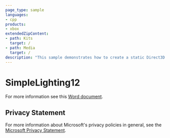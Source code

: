 ```yaml
---
page_type: sample
languages:
- cpp
products:
- xbox
extendedZipContent:
- path: Kits
  target: /
- path: Media
  target: /
description: "This sample demonstrates how to create a static Direct3D 12 vertex, index, and constant buffer to draw indexed geometry lit by using static and dynamic Lambertian lighting on Xbox One."
---
```


# SimpleLighting12

For more information see this [Word document](https://github.com/microsoft/Xbox-ATG-Samples/blob/master/XDKSamples/IntroGraphics/SimpleLighting12/Readme.docx).

## Privacy Statement

For more information about Microsoft's privacy policies in general, see the [Microsoft Privacy Statement](https://privacy.microsoft.com/privacystatement/).
